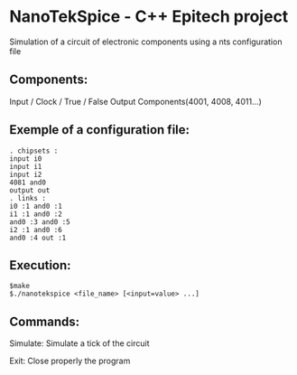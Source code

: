 # NanoTekSpice - C++ Epitech project

Simulation of a circuit of electronic components using a nts configuration file


## Components:

Input / Clock / True / False
Output
Components(4001, 4008, 4011...) 


## Exemple of a configuration file:

```
. chipsets :
input i0
input i1
input i2
4081 and0
output out
. links :
i0 :1 and0 :1
i1 :1 and0 :2
and0 :3 and0 :5
i2 :1 and0 :6
and0 :4 out :1
```


## Execution:

```
$make
$./nanotekspice <file_name> [<input=value> ...]
```


## Commands:

Simulate: Simulate a tick of the circuit

Exit: Close properly the program
